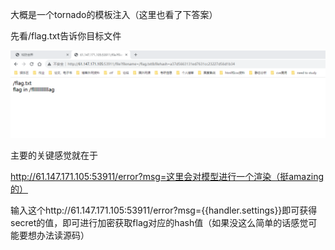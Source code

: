 大概是一个tornado的模板注入（这里也看了下答案）

先看/flag.txt告诉你目标文件

![image-20230831152616496](./assets/image-20230831152616496.png)

主要的关键感觉就在于

http://61.147.171.105:53911/error?msg=这里会对模型进行一个渲染（挺amazing的）

输入这个http://61.147.171.105:53911/error?msg={{handler.settings}}即可获得secret的值，即可进行加密获取flag对应的hash值（如果没这么简单的话感觉可能要想办法读源码）